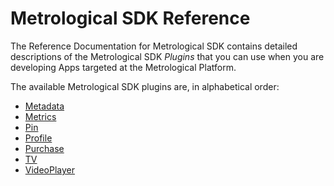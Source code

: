 # Metrological SDK Reference

The Reference Documentation for Metrological SDK contains detailed descriptions of the Metrological SDK *Plugins* that you can use when you are developing Apps targeted at the Metrological Platform.

The available Metrological SDK plugins are, in alphabetical order:

* [Metadata](plugins/metadata.md)
* [Metrics](plugins/metrics.md)
* [Pin](plugins/pin.md)
* [Profile](plugins/profile.md)
* [Purchase](plugins/purchase.md)
* [TV](plugins/tv.md)
* [VideoPlayer](plugins/videoplayer.md)
